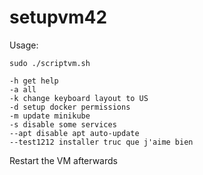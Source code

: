 # setupvm42
Usage:
```
sudo ./scriptvm.sh
```
```
-h get help
-a all
-k change keyboard layout to US
-d setup docker permissions
-m update minikube
-s disable some services
--apt disable apt auto-update
--test1212 installer truc que j'aime bien
```
Restart the VM afterwards
